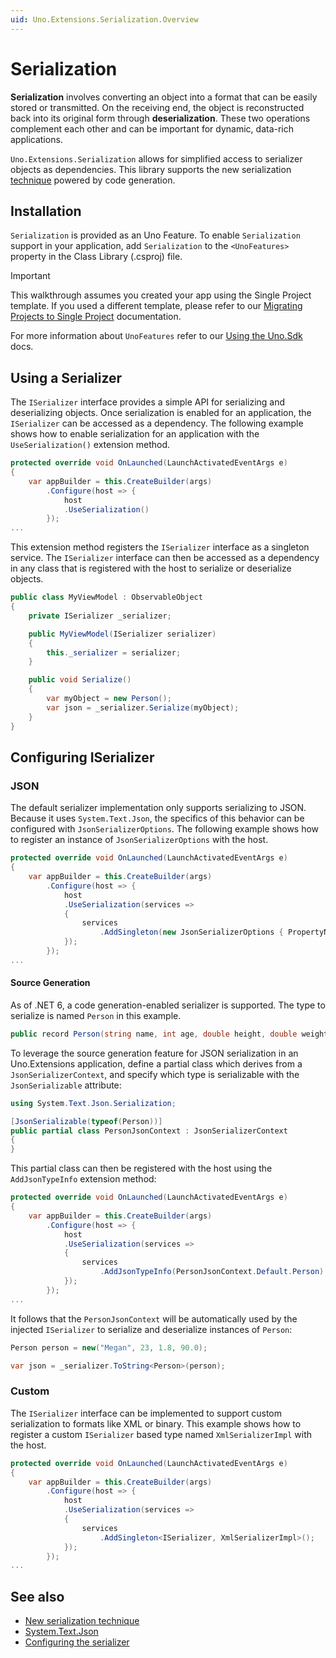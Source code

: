 ```yaml
---
uid: Uno.Extensions.Serialization.Overview
---
```


# Serialization

**Serialization** involves converting an object into a format that can be easily stored or transmitted. On the receiving end, the object is reconstructed back into its original form through **deserialization**. These two operations complement each other and can be important for dynamic, data-rich applications.

`Uno.Extensions.Serialization` allows for simplified access to serializer objects as dependencies. This library supports the new serialization [technique](https://devblogs.microsoft.com/dotnet/try-the-new-system-text-json-source-generator) powered by code generation.

## Installation

`Serialization` is provided as an Uno Feature. To enable `Serialization` support in your application, add `Serialization` to the `<UnoFeatures>` property in the Class Library (.csproj) file.

> [!IMPORTANT]
> This walkthrough assumes you created your app using the Single Project template. If you used a different template, please refer to our [Migrating Projects to Single Project](xref:Uno.Development.MigratingToSingleProject) documentation.

For more information about `UnoFeatures` refer to our [Using the Uno.Sdk](xref:Uno.Features.Uno.Sdk) docs.

## Using a Serializer

The `ISerializer` interface provides a simple API for serializing and deserializing objects. Once serialization is enabled for an application, the `ISerializer` can be accessed as a dependency. The following example shows how to enable serialization for an application with the `UseSerialization()` extension method.

```csharp
protected override void OnLaunched(LaunchActivatedEventArgs e)
{
    var appBuilder = this.CreateBuilder(args)
        .Configure(host => {
            host
            .UseSerialization()
        });
...
```

This extension method registers the `ISerializer` interface as a singleton service. The `ISerializer` interface can then be accessed as a dependency in any class that is registered with the host to serialize or deserialize objects.

```csharp
public class MyViewModel : ObservableObject
{
    private ISerializer _serializer;

    public MyViewModel(ISerializer serializer)
    {
        this._serializer = serializer;
    }

    public void Serialize()
    {
        var myObject = new Person();
        var json = _serializer.Serialize(myObject);
    }
}
```

## Configuring ISerializer

### JSON

The default serializer implementation only supports serializing to JSON. Because it uses `System.Text.Json`, the specifics of this behavior can be configured with `JsonSerializerOptions`. The following example shows how to register an instance of `JsonSerializerOptions` with the host.

```csharp
protected override void OnLaunched(LaunchActivatedEventArgs e)
{
    var appBuilder = this.CreateBuilder(args)
        .Configure(host => {
            host
            .UseSerialization(services =>
            {
                services
                    .AddSingleton(new JsonSerializerOptions { PropertyNameCaseInsensitive = true });
            });
        });
...
```

#### Source Generation

As of .NET 6, a code generation-enabled serializer is supported. The type to serialize is named `Person` in this example.

```csharp
public record Person(string name, int age, double height, double weight);
```

To leverage the source generation feature for JSON serialization in an Uno.Extensions application, define a partial class which derives from a `JsonSerializerContext`, and specify which type is serializable with the `JsonSerializable` attribute:

```csharp
using System.Text.Json.Serialization;

[JsonSerializable(typeof(Person))]
public partial class PersonJsonContext : JsonSerializerContext
{
}
```

This partial class can then be registered with the host using the `AddJsonTypeInfo` extension method:

```csharp
protected override void OnLaunched(LaunchActivatedEventArgs e)
{
    var appBuilder = this.CreateBuilder(args)
        .Configure(host => {
            host
            .UseSerialization(services =>
            {
                services
                    .AddJsonTypeInfo(PersonJsonContext.Default.Person)
            });
        });
...
```

It follows that the `PersonJsonContext` will be automatically used by the injected `ISerializer` to serialize and deserialize instances of `Person`:

```csharp
Person person = new("Megan", 23, 1.8, 90.0);

var json = _serializer.ToString<Person>(person);
```

### Custom

The `ISerializer` interface can be implemented to support custom serialization to formats like XML or binary. This example shows how to register a custom `ISerializer` based type named `XmlSerializerImpl` with the host.

```csharp
protected override void OnLaunched(LaunchActivatedEventArgs e)
{
    var appBuilder = this.CreateBuilder(args)
        .Configure(host => {
            host
            .UseSerialization(services =>
            {
                services
                    .AddSingleton<ISerializer, XmlSerializerImpl>();
            });
        });
...
```

## See also

- [New serialization technique](https://devblogs.microsoft.com/dotnet/try-the-new-system-text-json-source-generator)
- [System.Text.Json](https://learn.microsoft.com/dotnet/api/system.text.json)
- [Configuring the serializer](https://learn.microsoft.com/dotnet/api/system.text.json.jsonserializeroptions#properties)
